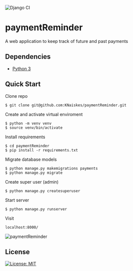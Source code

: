 ![Django CI](https://github.com/KNaiskes/paymentReminder/workflows/Django%20CI/badge.svg)

# paymentReminder
A web application to keep track of future and past payments

## Dependencies

- [Python 3](https://www.python.org/)

## Quick Start

Clone repo

```
$ git clone git@github.com:KNaiskes/paymentReminder.git
```
Create and activate virtual enviroment
```
$ python -m venv venv
$ source venv/bin/activate
```
Install requirements
```
$ cd paymentReminder
$ pip install -r requirements.txt
```

Migrate database models
```
$ python manage.py makemigrations payments
$ python manage.py migrate
```

Create super user (admin)
```
$ python manage.py createsuperuser
```

Start server
```
$ python manage.py runserver
```
Visit
```
localhost:8000/
```
![paymentReminder](https://user-images.githubusercontent.com/6069054/79163435-bb35bd00-7de7-11ea-9927-bc58cb4859f6.gif)

## License
[![License: MIT](https://img.shields.io/badge/License-MIT-green.svg)](https://opensource.org/licenses/MIT)

